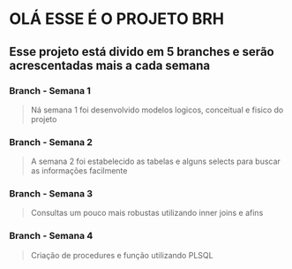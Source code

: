 # OLÁ ESSE É O PROJETO BRH 
## Esse projeto está divido em 5 branches e serão acrescentadas mais a cada semana

### Branch - Semana 1
> Ná semana 1 foi desenvolvido modelos logicos, conceitual e fisico do projeto

### Branch - Semana 2
> A semana 2 foi estabelecido as tabelas e alguns selects para buscar as informações facilmente 

### Branch - Semana 3
> Consultas um pouco mais robustas utilizando inner joins e afins 

### Branch - Semana 4 
> Criação de procedures e função utilizando PLSQL 

